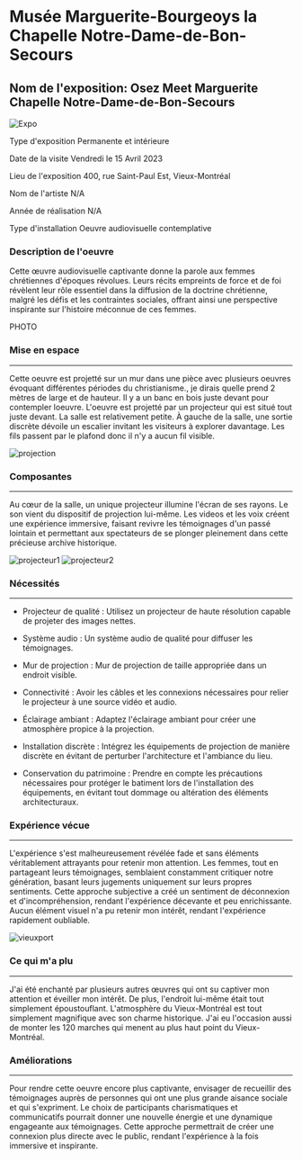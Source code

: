 
# Musée Marguerite-Bourgeoys la Chapelle Notre-Dame-de-Bon-Secours #
 
## Nom de l'exposition: Osez Meet Marguerite Chapelle Notre-Dame-de-Bon-Secours ##

![Expo](medias/photo_cave.jpg)

Type d'exposition
Permanente et intérieure


Date de la visite
Vendredi le 15 Avril 2023


Lieu de l'exposition
400, rue Saint-Paul Est, Vieux-Montréal

Nom de l'artiste
N/A

Année de réalisation
N/A

Type d'installation
Oeuvre audiovisuelle contemplative

### Description de l'oeuvre ###
Cette œuvre audiovisuelle captivante donne la parole aux femmes chrétiennes d'époques révolues. Leurs récits empreints de force et de foi révèlent leur rôle essentiel dans la diffusion de la doctrine chrétienne, malgré les défis et les contraintes sociales, offrant ainsi une perspective inspirante sur l'histoire méconnue de ces femmes.

PHOTO

### Mise en espace ###
_____________________________________________________________________________________________________________________________________________________________
Cette oeuvre est projetté sur un mur dans une pièce avec plusieurs oeuvres évoquant différentes périodes du christianisme., je dirais quelle prend 2 mètres de large et de hauteur. Il y a un banc en bois juste devant pour contempler loeuvre. L'oeuvre est projetté par un projecteur qui est situé tout juste devant. La salle est relativement petite. À gauche de la salle, une sortie discrète dévoile un escalier invitant les visiteurs à explorer davantage. Les fils passent par le plafond donc il n'y a aucun fil visible.

![projection](medias/projection.jpg)


### Composantes ###
_____________________________________________________________________________________________________________________________________________________________
Au cœur de la salle, un unique projecteur illumine l'écran de ses rayons. Le son vient du dispositif de projection lui-même. Les videos et les voix créent une expérience immersive, faisant revivre les témoignages d'un passé lointain et permettant aux spectateurs de se plonger pleinement dans cette précieuse archive historique.

![projecteur1](medias/projecteur_01.jpg)
![projecteur2](medias/projecteur_02.jpg)



### Nécessités ###
_____________________________________________________________________________________________________________________________________________________________
- Projecteur de qualité : Utilisez un projecteur de haute résolution capable de projeter des images nettes. 

- Système audio : Un système audio de qualité pour diffuser les témoignages. 

- Mur de projection : Mur de projection de taille appropriée dans un endroit visible.

- Connectivité : Avoir les câbles et les connexions nécessaires pour relier le projecteur à une source vidéo et audio.

- Éclairage ambiant : Adaptez l'éclairage ambiant pour créer une atmosphère propice à la projection.

- Installation discrète : Intégrez les équipements de projection de manière discrète en évitant de perturber l'architecture et l'ambiance du lieu.

- Conservation du patrimoine : Prendre en compte les précautions nécessaires pour protéger le batiment lors de l'installation des équipements, en évitant tout dommage ou altération des éléments architecturaux.


### Expérience vécue ###
_____________________________________________________________________________________________________________________________________________________________
L'expérience s'est malheureusement révélée fade et sans éléments véritablement attrayants pour retenir mon attention. Les femmes, tout en partageant leurs témoignages, semblaient constamment critiquer notre génération, basant leurs jugements uniquement sur leurs propres sentiments. Cette approche subjective a créé un sentiment de déconnexion et d'incompréhension, rendant l'expérience décevante et peu enrichissante. Aucun élément visuel n'a pu retenir mon intérêt, rendant l'expérience rapidement oubliable.

![vieuxport](medias/vieux_port.jpg)

### Ce qui m'a plu ###
_____________________________________________________________________________________________________________________________________________________________
J'ai été enchanté par plusieurs autres œuvres qui ont su captiver mon attention et éveiller mon intérêt. De plus, l'endroit lui-même était tout simplement époustouflant. L'atmosphère du Vieux-Montréal est tout simplement magnifique avec son charme historique. J'ai eu l'occasion aussi de monter les 120 marches qui menent au plus haut point du Vieux-Montréal.  



### Améliorations 
_____________________________________________________________________________________________________________________________________________________________

Pour rendre cette oeuvre encore plus captivante, envisager de recueillir des témoignages auprès de personnes qui ont une plus grande aisance sociale et qui s'expriment. Le choix de participants charismatiques et communicatifs pourrait donner une nouvelle énergie et une dynamique engageante aux témoignages. Cette approche permettrait de créer une connexion plus directe avec le public, rendant l'expérience à la fois immersive et inspirante.






